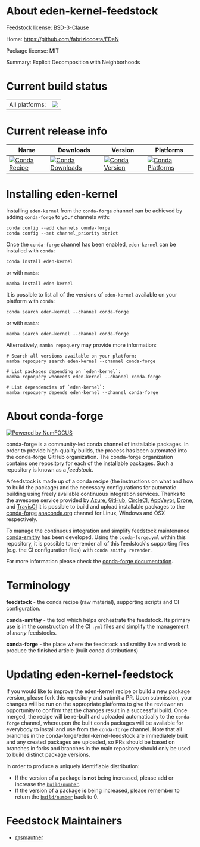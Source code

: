 About eden-kernel-feedstock
===========================

Feedstock license: [BSD-3-Clause](https://github.com/conda-forge/eden-kernel-feedstock/blob/main/LICENSE.txt)

Home: https://github.com/fabriziocosta/EDeN

Package license: MIT

Summary: Explicit Decomposition with Neighborhoods

Current build status
====================


<table><tr><td>All platforms:</td>
    <td>
      <a href="https://dev.azure.com/conda-forge/feedstock-builds/_build/latest?definitionId=16978&branchName=main">
        <img src="https://dev.azure.com/conda-forge/feedstock-builds/_apis/build/status/eden-kernel-feedstock?branchName=main">
      </a>
    </td>
  </tr>
</table>

Current release info
====================

| Name | Downloads | Version | Platforms |
| --- | --- | --- | --- |
| [![Conda Recipe](https://img.shields.io/badge/recipe-eden--kernel-green.svg)](https://anaconda.org/conda-forge/eden-kernel) | [![Conda Downloads](https://img.shields.io/conda/dn/conda-forge/eden-kernel.svg)](https://anaconda.org/conda-forge/eden-kernel) | [![Conda Version](https://img.shields.io/conda/vn/conda-forge/eden-kernel.svg)](https://anaconda.org/conda-forge/eden-kernel) | [![Conda Platforms](https://img.shields.io/conda/pn/conda-forge/eden-kernel.svg)](https://anaconda.org/conda-forge/eden-kernel) |

Installing eden-kernel
======================

Installing `eden-kernel` from the `conda-forge` channel can be achieved by adding `conda-forge` to your channels with:

```
conda config --add channels conda-forge
conda config --set channel_priority strict
```

Once the `conda-forge` channel has been enabled, `eden-kernel` can be installed with `conda`:

```
conda install eden-kernel
```

or with `mamba`:

```
mamba install eden-kernel
```

It is possible to list all of the versions of `eden-kernel` available on your platform with `conda`:

```
conda search eden-kernel --channel conda-forge
```

or with `mamba`:

```
mamba search eden-kernel --channel conda-forge
```

Alternatively, `mamba repoquery` may provide more information:

```
# Search all versions available on your platform:
mamba repoquery search eden-kernel --channel conda-forge

# List packages depending on `eden-kernel`:
mamba repoquery whoneeds eden-kernel --channel conda-forge

# List dependencies of `eden-kernel`:
mamba repoquery depends eden-kernel --channel conda-forge
```


About conda-forge
=================

[![Powered by
NumFOCUS](https://img.shields.io/badge/powered%20by-NumFOCUS-orange.svg?style=flat&colorA=E1523D&colorB=007D8A)](https://numfocus.org)

conda-forge is a community-led conda channel of installable packages.
In order to provide high-quality builds, the process has been automated into the
conda-forge GitHub organization. The conda-forge organization contains one repository
for each of the installable packages. Such a repository is known as a *feedstock*.

A feedstock is made up of a conda recipe (the instructions on what and how to build
the package) and the necessary configurations for automatic building using freely
available continuous integration services. Thanks to the awesome service provided by
[Azure](https://azure.microsoft.com/en-us/services/devops/), [GitHub](https://github.com/),
[CircleCI](https://circleci.com/), [AppVeyor](https://www.appveyor.com/),
[Drone](https://cloud.drone.io/welcome), and [TravisCI](https://travis-ci.com/)
it is possible to build and upload installable packages to the
[conda-forge](https://anaconda.org/conda-forge) [anaconda.org](https://anaconda.org/)
channel for Linux, Windows and OSX respectively.

To manage the continuous integration and simplify feedstock maintenance
[conda-smithy](https://github.com/conda-forge/conda-smithy) has been developed.
Using the ``conda-forge.yml`` within this repository, it is possible to re-render all of
this feedstock's supporting files (e.g. the CI configuration files) with ``conda smithy rerender``.

For more information please check the [conda-forge documentation](https://conda-forge.org/docs/).

Terminology
===========

**feedstock** - the conda recipe (raw material), supporting scripts and CI configuration.

**conda-smithy** - the tool which helps orchestrate the feedstock.
                   Its primary use is in the construction of the CI ``.yml`` files
                   and simplify the management of *many* feedstocks.

**conda-forge** - the place where the feedstock and smithy live and work to
                  produce the finished article (built conda distributions)


Updating eden-kernel-feedstock
==============================

If you would like to improve the eden-kernel recipe or build a new
package version, please fork this repository and submit a PR. Upon submission,
your changes will be run on the appropriate platforms to give the reviewer an
opportunity to confirm that the changes result in a successful build. Once
merged, the recipe will be re-built and uploaded automatically to the
`conda-forge` channel, whereupon the built conda packages will be available for
everybody to install and use from the `conda-forge` channel.
Note that all branches in the conda-forge/eden-kernel-feedstock are
immediately built and any created packages are uploaded, so PRs should be based
on branches in forks and branches in the main repository should only be used to
build distinct package versions.

In order to produce a uniquely identifiable distribution:
 * If the version of a package **is not** being increased, please add or increase
   the [``build/number``](https://docs.conda.io/projects/conda-build/en/latest/resources/define-metadata.html#build-number-and-string).
 * If the version of a package **is** being increased, please remember to return
   the [``build/number``](https://docs.conda.io/projects/conda-build/en/latest/resources/define-metadata.html#build-number-and-string)
   back to 0.

Feedstock Maintainers
=====================

* [@smautner](https://github.com/smautner/)


